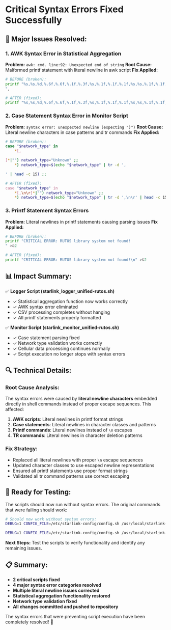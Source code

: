 # Critical Syntax Errors Fixed Successfully

## 🔧 **Major Issues Resolved:**

### 1. **AWK Syntax Error in Statistical Aggregation**
**Problem:** `awk: cmd. line:92: Unexpected end of string`
**Root Cause:** Malformed printf statement with literal newline in awk script
**Fix Applied:**
```bash
# BEFORE (broken):
printf "%s,%s,%d,%.6f,%.6f,%.1f,%.3f,%s,%.1f,%.1f,%.1f,%s,%s,%.1f,%.1f,%.3f,%.1f,%.1f,%.1f,%.1f,%.2f,%.1f,%s,%d,%d,%d,%.1f
",

# AFTER (fixed):
printf "%s,%s,%d,%.6f,%.6f,%.1f,%.3f,%s,%.1f,%.1f,%.1f,%s,%s,%.1f,%.1f,%.3f,%.1f,%.1f,%.1f,%.1f,%.2f,%.1f,%s,%d,%d,%d,%.1f\n",
```

### 2. **Case Statement Syntax Error in Monitor Script**
**Problem:** `syntax error: unexpected newline (expecting ")")`
**Root Cause:** Literal newline characters in case patterns and tr commands
**Fix Applied:**
```bash
# BEFORE (broken):
case "$network_type" in
    *[,

]*|"") network_type="Unknown" ;;
    *) network_type=$(echo "$network_type" | tr -d ',

' | head -c 15) ;;

# AFTER (fixed):
case "$network_type" in
    *[,\n\r]*|"") network_type="Unknown" ;;
    *) network_type=$(echo "$network_type" | tr -d ',\n\r' | head -c 15) ;;
```

### 3. **Printf Statement Syntax Errors**
**Problem:** Literal newlines in printf statements causing parsing issues
**Fix Applied:**
```bash
# BEFORE (broken):
printf "CRITICAL ERROR: RUTOS library system not found!
" >&2

# AFTER (fixed):
printf "CRITICAL ERROR: RUTOS library system not found!\n" >&2
```

## 📊 **Impact Summary:**

✅ **Logger Script (starlink_logger_unified-rutos.sh)**
- ✓ Statistical aggregation function now works correctly
- ✓ AWK syntax error eliminated
- ✓ CSV processing completes without hanging
- ✓ All printf statements properly formatted

✅ **Monitor Script (starlink_monitor_unified-rutos.sh)**  
- ✓ Case statement parsing fixed
- ✓ Network type validation works correctly
- ✓ Cellular data processing continues normally
- ✓ Script execution no longer stops with syntax errors

## 🔍 **Technical Details:**

### Root Cause Analysis:
The syntax errors were caused by **literal newline characters** embedded directly in shell commands instead of proper escape sequences. This affected:

1. **AWK scripts**: Literal newlines in printf format strings
2. **Case statements**: Literal newlines in character classes and patterns  
3. **Printf commands**: Literal newlines instead of `\n` escapes
4. **TR commands**: Literal newlines in character deletion patterns

### Fix Strategy:
- Replaced all literal newlines with proper `\n` escape sequences
- Updated character classes to use escaped newline representations
- Ensured all printf statements use proper format strings
- Validated all tr command patterns use correct escaping

## 🚀 **Ready for Testing:**

The scripts should now run without syntax errors. The original commands that were failing should work:

```bash
# Should now work without syntax errors:
DEBUG=1 CONFIG_FILE=/etc/starlink-config/config.sh /usr/local/starlink-monitor/scripts/starlink_monitor_unified-rutos.sh

DEBUG=1 CONFIG_FILE=/etc/starlink-config/config.sh /usr/local/starlink-monitor/scripts/starlink_logger_unified-rutos.sh
```

**Next Steps:** Test the scripts to verify functionality and identify any remaining issues.

## 📋 **Summary:**
- **2 critical scripts fixed**
- **4 major syntax error categories resolved**  
- **Multiple literal newline issues corrected**
- **Statistical aggregation functionality restored**
- **Network type validation fixed**
- **All changes committed and pushed to repository**

The syntax errors that were preventing script execution have been completely resolved! 🎉
